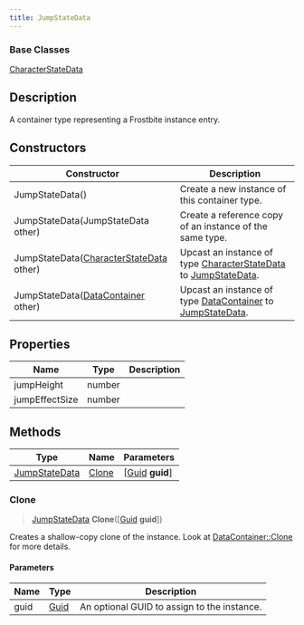 ```yaml
---
title: JumpStateData
---
```

### Base Classes

[CharacterStateData](/vext/ref/fb/characterstatedata/)

## Description

A container type representing a Frostbite instance entry.

## Constructors

| Constructor                                                              | Description                                                                                                       |
| ------------------------------------------------------------------------ | ----------------------------------------------------------------------------------------------------------------- |
| JumpStateData()                                                          | Create a new instance of this container type.                                                                     |
| JumpStateData(JumpStateData other)                                       | Create a reference copy of an instance of the same type.                                                          |
| JumpStateData([CharacterStateData](/vext/ref/fb/characterstatedata/) other)            | Upcast an instance of type [CharacterStateData](/vext/ref/fb/characterstatedata/) to [JumpStateData](/vext/ref/fb/jumpstatedata/).            |
| JumpStateData([DataContainer](/vext/ref/shared/class/datacontainer) other) | Upcast an instance of type [DataContainer](/vext/ref/shared/class/datacontainer) to [JumpStateData](/vext/ref/fb/jumpstatedata/). |

## Properties

| Name           | Type   | Description |
| -------------- | ------ | ----------- |
| jumpHeight     | number |             |
| jumpEffectSize | number |             |

## Methods

| Type                           | Name            | Parameters                                     |
| ------------------------------ | --------------- | ---------------------------------------------- |
| [JumpStateData](/vext/ref/fb/jumpstatedata/) | [Clone](#clone) | \[[Guid](/vext/ref/shared/class/guid) **guid**\] |

### Clone

> [JumpStateData](/vext/ref/fb/jumpstatedata/) **Clone**(\[[Guid](/vext/ref/shared/class/guid) **guid**\])

Creates a shallow-copy clone of the instance. Look at [DataContainer::Clone](/vext/ref/shared/class/datacontainer#clone) for more details.

#### Parameters

| Name | Type         | Description                                 |
| ---- | ------------ | ------------------------------------------- |
| guid | [Guid](/vext/ref/shared/class/guid/) | An optional GUID to assign to the instance. |
